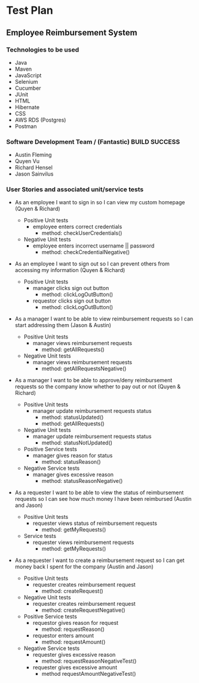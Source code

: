 # Test Plan

## Employee Reimbursement System

### Technologies to be used
- Java
- Maven
- JavaScript
- Selenium
- Cucumber
- JUnit
- HTML
- Hibernate
- CSS
- AWS RDS (Postgres)
- Postman

### Software Development Team / (Fantastic) BUILD SUCCESS
- Austin Fleming
- Quyen Vu
- Richard Hensel
- Jason Sainvilus


### User Stories and associated unit/service tests
- As an employee I want to sign in so I can view my custom homepage (Quyen & Richard)
    - Positive Unit tests
        - employee enters correct credentials
            - method: checkUserCredentials()
    - Negative Unit tests
        - employee enters incorrect username || password
            - method: checkCredentialNegative()

- As an employee I want to sign out so I can prevent others from accessing my information (Quyen & Richard)
    - Positive Unit tests
        - manager clicks sign out button
            - method: clickLogOutButton()
        - requestor clicks sign out button
            - method: clickLogOutButton()

- As a manager I want to be able to view reimbursement requests so I can start addressing them (Jason & Austin)
    - Positive Unit tests
        - manager views reimbursement requests
            - method: getAllRequests()
    - Negative Unit tests
        - manager views reimbursement requests
             - method: getAllRequestsNegative()

- As a manager I want to be able to approve/deny reimbursement requests so the company know whether to pay out or not (Quyen & Richard)
    - Positive Unit tests
        - manager update reimbursement requests status
            - method: statusUpdated()
            - method: getAllRequests()
    - Negative Unit tests
        - manager update reimbursement requests status
            - method: statusNotUpdated()
    - Positive Service tests
        - manager gives reason for status
            - method: statusReason()
    - Negative Service tests
        - manager gives excessive reason
            - method: statusReasonNegative()

- As a requester I want to be able to view the status of reimbursement requests so I can see how much money I have been reimbursed (Austin and Jason)
    - Positive Unit tests
        - requester views status of reimbursement requests
            - method: getMyRequests()
    - Service tests
        - requester views reimbursement requests
            - method: getMyRequests()        

- As a requester I want to create a reimbursement request so I can get money back I spent for the company (Austin and Jason)
    - Positive Unit tests
        - requester creates reimbursement request
            - method: createRequest()
    - Negative Unit tests
        - requester creates reimbursement request
            - method: createRequestNegative()
    - Positive Service tests
        - requestor gives reason for request
            - method: requestReason()
        - requestor enters amount 
            - method: requestAmount()
    - Negative Service tests
        - requester gives excessive reason
            - method: requestReasonNegativeTest()
        - requester gives excessive amount
            - method requestAmountNegativeTest()
## 